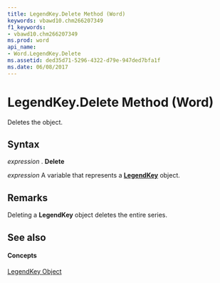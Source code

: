 ```yaml
---
title: LegendKey.Delete Method (Word)
keywords: vbawd10.chm266207349
f1_keywords:
- vbawd10.chm266207349
ms.prod: word
api_name:
- Word.LegendKey.Delete
ms.assetid: ded35d71-5296-4322-d79e-947ded7bfa1f
ms.date: 06/08/2017
---
```



# LegendKey.Delete Method (Word)

Deletes the object.


## Syntax

 _expression_ . **Delete**

 _expression_ A variable that represents a **[LegendKey](legendkey-object-word.md)** object.


## Remarks

Deleting a **LegendKey** object deletes the entire series.


## See also


#### Concepts


[LegendKey Object](legendkey-object-word.md)

